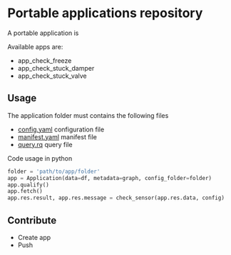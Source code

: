 # Portable applications repository

A portable application is

Available apps are:

- app_check_freeze
- app_check_stuck_damper
- app_check_stuck_valve

## Usage

The application folder must contains the following files

- [config.yaml](app_example/config.yaml) configuration file
- [manifest.yaml](app_example/manifest.yaml) manifest file
- [query.rq](app_example/query.rq) query file

Code usage in python

```python
folder = 'path/to/app/folder'
app = Application(data=df, metadata=graph, config_folder=folder)
app.qualify()
app.fetch()
app.res.result, app.res.message = check_sensor(app.res.data, config)
```

## Contribute

- Create app
- Push





